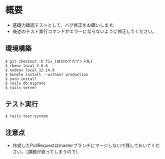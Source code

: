# 概要
- 基礎力確認テストとして、バグ修正をお願いします。
- 後述のテスト実行コマンドがエラーにならないように修正してください。

## 環境構築
```
$ git checkout -b fix_[自分のアカウント名]
$ rbenv local 2.6.6
$ nodenv local 12.14.0
$ bundle install --without production
$ yarn install
$ rails db:migrate
$ rails server
```

## テスト実行
```
$ rails test:system
```

## 注意点
- 作成したPullRequestはmasterブランチにマージしないで残しておいてください。（課題が直ってしまうので）
